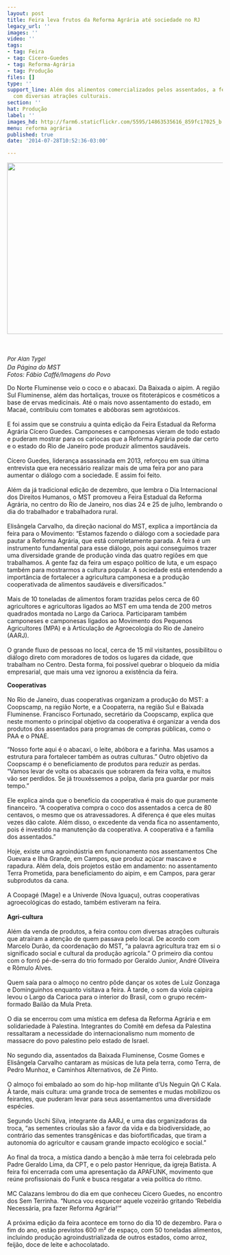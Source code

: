 ```yaml
---
layout: post
title: Feira leva frutos da Reforma Agrária até sociedade no RJ
legacy_url: ''
images: ''
video: ''
tags:
- tag: Feira
- tag: Cícero-Guedes
- tag: Reforma-Agrária
- tag: Produção
files: []
type: ''
support_line: Além dos alimentos comercializados pelos assentados, a feira contou
  com diversas atrações culturais.
section: ''
hat: Produção
label: ''
images_hd: http://farm6.staticflickr.com/5595/14863535616_859fc17025_b.jpg
menu: reforma agrária
published: true
date: '2014-07-28T10:52:36-03:00'

---
```

<p style="text-align:center"><img alt="" height="400" src="http://farm6.staticflickr.com/5595/14863535616_859fc17025_b.jpg" width="620" /></p>

<p><br />
<br />
<em style="font-size:13px; line-height:1.6">Por Alan Tygel</em><br />
<em>Da P&aacute;gina do MST<br />
Fotos: F&aacute;bio Caff&eacute;/Imagens do Povo</em></p>

<p>Do Norte Fluminense veio o coco e o abacaxi. Da Baixada o aipim. A regi&atilde;o Sul Fluminense, al&eacute;m das hortali&ccedil;as, trouxe os fitoter&aacute;picos e cosm&eacute;ticos a base de ervas medicinais. At&eacute; o mais novo assentamento do estado, em Maca&eacute;, contribuiu com tomates e ab&oacute;boras sem agrot&oacute;xicos.&nbsp;<br />
<br />
E foi assim que se construiu a quinta edi&ccedil;&atilde;o da Feira Estadual da Reforma Agr&aacute;ria C&iacute;cero Guedes. Camponeses e camponesas vieram de todo estado e puderam mostrar para os cariocas que a Reforma Agr&aacute;ria pode dar certo e o estado do Rio de Janeiro pode produzir alimentos saud&aacute;veis.<br />
<br />
C&iacute;cero Guedes, lideran&ccedil;a assassinada em 2013, refor&ccedil;ou em sua &uacute;ltima entrevista que era necess&aacute;rio realizar mais de uma feira por ano para aumentar o di&aacute;logo com a sociedade. E assim foi feito.<br />
<br />
Al&eacute;m da j&aacute; tradicional edi&ccedil;&atilde;o de dezembro, que lembra o Dia Internacional dos Direitos Humanos, o MST promoveu a Feira Estadual da Reforma Agr&aacute;ria, no centro do Rio de Janeiro, nos dias 24 e 25 de julho, lembrando o dia do trabalhador e trabalhadora rural.<br />
<br />
Elis&acirc;ngela Carvalho, da dire&ccedil;&atilde;o nacional do MST, explica a import&acirc;ncia da feira para o Movimento: &ldquo;Estamos fazendo o di&aacute;logo com a sociedade para pautar a Reforma Agr&aacute;ria, que est&aacute; completamente parada. A feira &eacute; um instrumento fundamental para esse di&aacute;logo, pois aqui conseguimos trazer uma diversidade grande de produ&ccedil;&atilde;o vinda das quatro regi&otilde;es em que trabalhamos. A gente faz da feira um espa&ccedil;o pol&iacute;tico de luta, e um espa&ccedil;o tamb&eacute;m para mostrarmos a cultura popular. A sociedade est&aacute; entendendo a import&acirc;ncia de fortalecer a agricultura camponesa e a produ&ccedil;&atilde;o cooperativada de alimentos saud&aacute;veis e diversificados.&rdquo;<br />
<br />
Mais de 10 toneladas de alimentos foram trazidas pelos cerca de 60 agricultores e agricultoras ligados ao MST em uma tenda de 200 metros quadrados montada no Largo da Carioca. Participaram tamb&eacute;m camponeses e camponesas ligados ao Movimento dos Pequenos Agricultores (MPA) e &agrave; Articula&ccedil;&atilde;o de Agroecologia do Rio de Janeiro (AARJ).<br />
<br />
O grande fluxo de pessoas no local, cerca de 15 mil visitantes, possibilitou o di&aacute;logo direto com moradores de todos os lugares da cidade, que trabalham no Centro. Desta forma, foi poss&iacute;vel quebrar o bloqueio da m&iacute;dia empresarial, que mais uma vez ignorou a exist&ecirc;ncia da feira.&nbsp;</p>

<p><strong>Cooperativas&nbsp;</strong><br />
<br />
No Rio de Janeiro, duas cooperativas organizam a produ&ccedil;&atilde;o do MST: a Coopscamp, na regi&atilde;o Norte, e a Coopaterra, na regi&atilde;o Sul e Baixada Fluminense. Francisco Fortunado, secret&aacute;rio da Coopscamp, explica que neste momento o principal objetivo da cooperativa &eacute; organizar a venda dos produtos dos assentados para programas de compras p&uacute;blicas, como o PAA e o PNAE.</p>

<p>&ldquo;Nosso forte aqui &eacute; o abacaxi, o leite, ab&oacute;bora e a farinha. Mas usamos a estrutura para fortalecer tamb&eacute;m as outras culturas.&rdquo; Outro objetivo da Coopscamp &eacute; o beneficiamento de produtos para reduzir as perdas. &ldquo;Vamos levar de volta os abacaxis que sobrarem da feira volta, e muitos v&atilde;o ser perdidos. Se j&aacute; troux&eacute;ssemos a polpa, daria pra guardar por mais tempo.&rdquo;<br />
<br />
Ele explica ainda que o benef&iacute;cio da cooperativa &eacute; mais do que puramente financeiro. &ldquo;A cooperativa compra o coco dos assentados a cerca de 80 centavos, o mesmo que os atravessadores. A diferen&ccedil;a &eacute; que eles muitas vezes d&atilde;o calote. Al&eacute;m disso, o excedente da venda fica no assentamento, pois &eacute; investido na manuten&ccedil;&atilde;o da cooperativa. A cooperativa &eacute; a fam&iacute;lia dos assentados.&rdquo;<br />
<br />
Hoje, existe uma agroind&uacute;stria em funcionamento nos assentamentos Che Guevara e Ilha Grande, em Campos, que produz a&ccedil;&uacute;car mascavo e rapadura. Al&eacute;m dela, dois projetos est&atilde;o em andamento: no assentamento Terra Prometida, para beneficiamento do aipim, e em Campos, para gerar subprodutos da cana.<br />
<br />
A Coopag&eacute; (Mage) e a Univerde (Nova Igua&ccedil;u), outras cooperativas agroecol&oacute;gicas do estado, tamb&eacute;m estiveram na feira.<br />
<br />
<strong>Agri-cultura&nbsp;</strong><br />
<br />
Al&eacute;m da venda de produtos, a feira contou com diversas atra&ccedil;&otilde;es culturais que atra&iacute;ram a aten&ccedil;&atilde;o de quem passava pelo local. De acordo com Marcelo Dur&atilde;o, da coordena&ccedil;&atilde;o do MST, &ldquo;a palavra agricultura traz em si o significado social e cultural da produ&ccedil;&atilde;o agr&iacute;cola.&rdquo;&nbsp;O primeiro dia contou com o forr&oacute; p&eacute;-de-serra do trio formado por Geraldo Junior, Andr&eacute; Oliveira e R&ocirc;mulo Alves.<br />
&nbsp;<br />
Quem sa&iacute;a para o almo&ccedil;o no centro p&ocirc;de dan&ccedil;ar os xotes de Luiz Gonzaga e Dominguinhos enquanto visitava a feira. &Agrave; tarde, o som da viola caipira levou o Largo da Carioca para o interior do Brasil, com o grupo rec&eacute;m-formado Bail&atilde;o da Mula Preta.<br />
<br />
O dia se encerrou com uma m&iacute;stica em defesa da Reforma Agr&aacute;ria e em solidariedade &agrave; Palestina. Integrantes do Comit&ecirc; em defesa da Palestina ressaltaram a necessidade do internacionalismo num momento de massacre do povo palestino pelo estado de Israel.<br />
<br />
No segundo dia, assentados da Baixada Fluminense, Cosme Gomes e Elis&acirc;ngela Carvalho cantaram as m&uacute;sicas de luta pela terra, como Terra, de Pedro Munhoz, e Caminhos Alternativos, de Z&eacute; Pinto.<br />
<br />
O almo&ccedil;o foi embalado ao som do hip-hop militante d&rsquo;Us Neguin Q&ntilde; C Kala. &Agrave; tarde, mais cultura: uma grande troca de sementes e mudas mobilizou os feirantes, que puderam levar para seus assentamentos uma diversidade esp&eacute;cies.<br />
<br />
Segundo Uschi Silva, integrante da AARJ, e uma das organizadoras da troca, &ldquo;as sementes crioulas s&atilde;o a favor da vida e da biodiversidade, ao contr&aacute;rio das sementes transg&ecirc;nicas e das biofortificadas, que tiram a autonomia do agricultor e causam grande impacto ecol&oacute;gico e social.&rdquo;<br />
<br />
Ao final da troca, a m&iacute;stica dando a ben&ccedil;&atilde;o &agrave; m&atilde;e terra foi celebrada pelo Padre Geraldo Lima, da CPT, e o pelo pastor Henrique, da igreja Batista. A feira foi encerrada com uma apresenta&ccedil;&atilde;o da APAFUNK, movimento que re&uacute;ne profissionais do Funk e busca resgatar a veia pol&iacute;tica do ritmo.<br />
<br />
MC Calazans lembrou do dia em que conheceu C&iacute;cero Guedes, no encontro dos Sem Terrinha. &ldquo;Nunca vou esquecer aquele vozeir&atilde;o gritando &lsquo;Rebeldia Necess&aacute;ria, pra fazer Reforma Agr&aacute;ria!&rsquo;&rdquo;<br />
<br />
A pr&oacute;xima edi&ccedil;&atilde;o da feira acontece em torno do dia 10 de dezembro. Para o fim do ano, est&atilde;o previstos 600 m&sup2; de espa&ccedil;o, com 50 toneladas alimentos, incluindo produ&ccedil;&atilde;o agroindustrializada de outros estados, como arroz, feij&atilde;o, doce de leite e achocolatado.</p>
